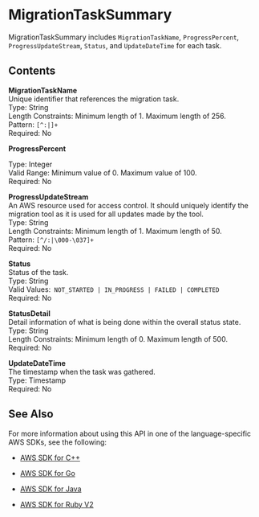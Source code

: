 # MigrationTaskSummary<a name="API_MigrationTaskSummary"></a>

MigrationTaskSummary includes `MigrationTaskName`, `ProgressPercent`, `ProgressUpdateStream`, `Status`, and `UpdateDateTime` for each task\.

## Contents<a name="API_MigrationTaskSummary_Contents"></a>

 **MigrationTaskName**   
Unique identifier that references the migration task\.  
Type: String  
Length Constraints: Minimum length of 1\. Maximum length of 256\.  
Pattern: `[^:|]+`   
Required: No

 **ProgressPercent**   
  
Type: Integer  
Valid Range: Minimum value of 0\. Maximum value of 100\.  
Required: No

 **ProgressUpdateStream**   
An AWS resource used for access control\. It should uniquely identify the migration tool as it is used for all updates made by the tool\.  
Type: String  
Length Constraints: Minimum length of 1\. Maximum length of 50\.  
Pattern: `[^/:|\000-\037]+`   
Required: No

 **Status**   
Status of the task\.  
Type: String  
Valid Values:` NOT_STARTED | IN_PROGRESS | FAILED | COMPLETED`   
Required: No

 **StatusDetail**   
Detail information of what is being done within the overall status state\.  
Type: String  
Length Constraints: Minimum length of 0\. Maximum length of 500\.  
Required: No

 **UpdateDateTime**   
The timestamp when the task was gathered\.  
Type: Timestamp  
Required: No

## See Also<a name="API_MigrationTaskSummary_SeeAlso"></a>

For more information about using this API in one of the language\-specific AWS SDKs, see the following:

+  [AWS SDK for C\+\+](http://docs.aws.amazon.com/goto/SdkForCpp/AWSMigrationHub-2017-05-31/MigrationTaskSummary) 

+  [AWS SDK for Go](http://docs.aws.amazon.com/goto/SdkForGoV1/AWSMigrationHub-2017-05-31/MigrationTaskSummary) 

+  [AWS SDK for Java](http://docs.aws.amazon.com/goto/SdkForJava/AWSMigrationHub-2017-05-31/MigrationTaskSummary) 

+  [AWS SDK for Ruby V2](http://docs.aws.amazon.com/goto/SdkForRubyV2/AWSMigrationHub-2017-05-31/MigrationTaskSummary) 